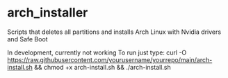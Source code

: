 # arch_installer
Scripts that deletes all partitions and installs Arch Linux with Nvidia drivers and Safe Boot

In development, currently not working
To run just type: curl -O https://raw.githubusercontent.com/yourusername/yourrepo/main/arch-install.sh && chmod +x arch-install.sh && ./arch-install.sh

